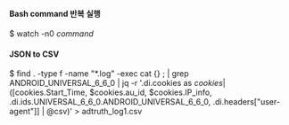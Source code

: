
#### Bash command 반복 실행
$ watch -n0 _command_

#### JSON to CSV
$ find . -type f -name "*.log" -exec cat {} \; | grep ANDROID_UNIVERSAL_6_6_0 | jq -r '.di.cookies as $cookies | ([$cookies.Start_Time, $cookies.au_id, $cookies.IP_info, .di.ids.UNIVERSAL_6_6_0.ANDROID_UNIVERSAL_6_6_0, .di.headers["user-agent"]] | @csv)' > adtruth_log1.csv

